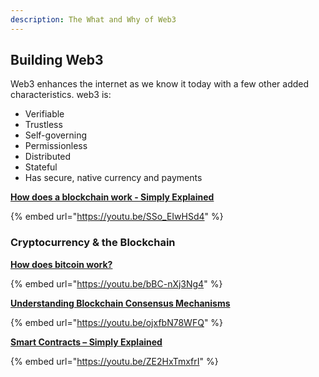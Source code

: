 ```yaml
---
description: The What and Why of Web3
---
```


## Building Web3
Web3 enhances the internet as we know it today with a few other added characteristics. web3 is:

* Verifiable
* Trustless
* Self-governing
* Permissionless
* Distributed
* Stateful
* Has secure, native currency and payments

[**How does a blockchain work - Simply Explained**](https://youtu.be/SSo_EIwHSd4)

{% embed url="https://youtu.be/SSo_EIwHSd4" %}

### Cryptocurrency & the Blockchain

[**How does bitcoin work?**](https://youtu.be/bBC-nXj3Ng4)

{% embed url="https://youtu.be/bBC-nXj3Ng4" %}

[**Understanding Blockchain Consensus Mechanisms**](https://youtu.be/ojxfbN78WFQ)

{% embed url="https://youtu.be/ojxfbN78WFQ" %}

[**Smart Contracts – Simply Explained**](https://youtu.be/ZE2HxTmxfrI)

{% embed url="https://youtu.be/ZE2HxTmxfrI" %}

